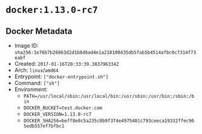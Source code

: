 # `docker:1.13.0-rc7`

## Docker Metadata

- Image ID: `sha256:1e76b7b26863d2d1b8d6ad4e1a218100435db5fab5b4514afbc0c7314f73eabf`
- Created: `2017-01-16T20:33:39.383796334Z`
- Arch: `linux`/`amd64`
- Entrypoint: `["docker-entrypoint.sh"]`
- Command: `["sh"]`
- Environment:
  - `PATH=/usr/local/sbin:/usr/local/bin:/usr/sbin:/usr/bin:/sbin:/bin`
  - `DOCKER_BUCKET=test.docker.com`
  - `DOCKER_VERSION=1.13.0-rc7`
  - `DOCKER_SHA256=beff8e0c5a235c0b9f374e4975401c793ceeca19332ffec965edb557ef7bfbc1`
